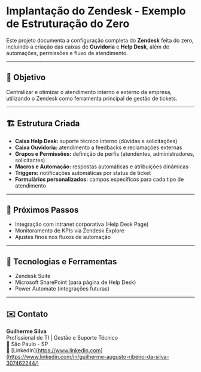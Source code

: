 # Implantação do Zendesk - Exemplo de Estruturação do Zero

Este projeto documenta a configuração completa do **Zendesk** feita do zero, incluindo a criação das caixas de **Ouvidoria** e **Help Desk**, além de automações, permissões e fluxo de atendimento.

---

## 🎯 Objetivo
Centralizar e otimizar o atendimento interno e externo da empresa, utilizando o Zendesk como ferramenta principal de gestão de tickets.

---

## 🏗️ Estrutura Criada
- **Caixa Help Desk:** suporte técnico interno (dúvidas e solicitações)
- **Caixa Ouvidoria:** atendimento a feedbacks e reclamações externas
- **Grupos e Permissões:** definição de perfis (atendentes, administradores, solicitantes)
- **Macros e Automação:** respostas automáticas e atribuições dinâmicas
- **Triggers:** notificações automáticas por status de ticket
- **Formulários personalizados:** campos específicos para cada tipo de atendimento

---

## 🔄 Próximos Passos
- Integração com intranet corporativa (Help Desk Page)
- Monitoramento de KPIs via Zendesk Explore
- Ajustes finos nos fluxos de automação

---

## 🧰 Tecnologias e Ferramentas
- Zendesk Suite
- Microsoft SharePoint (para página de Help Desk)
- Power Automate (integrações futuras)

---

## ✉️ Contato
**Guilherme Silva**  
Profissional de TI | Gestão e Suporte Técnico  
📍 São Paulo - SP  
💼 [LinkedIn](https://www.linkedin.com](https://www.linkedin.com/in/guilherme-augusto-ribeiro-da-silva-307462244/)  
